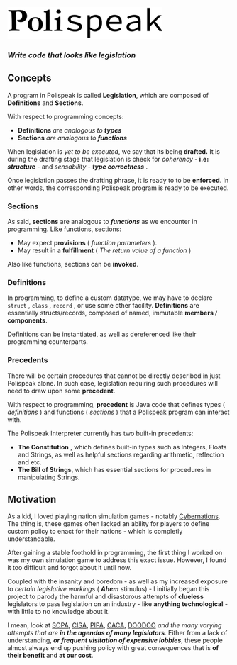 <img src="https://raw.githubusercontent.com/TypeMonkey/Polispeak/master/polispeak.png" width="350">

###  ***Write code that looks like legislation***

## Concepts
A program in Polispeak is called **Legislation**, which are composed of **Definitions** and **Sections**.

With respect to programming concepts:
- **Definitions** *are analogous to* ***types*** 
- **Sections** *are analogous to* ***functions***

When legislation is *yet to be executed*, we say that its being __drafted.__  It is during the drafting stage that legislation is check for *coherency*  - **i.e:** ***structure*** - and *sensability* - ***type correctness*** .

Once legislation passes the drafting phrase, it is ready to to be **enforced**. 
In other words, the corresponding Polispeak program is ready to be executed.

### Sections
As said, **sections** are analogous to ***functions*** as we encounter in programming. Like functions, sections:

- May expect **provisions** ( *function parameters*  ).
- May result in a **fulfillment** ( *The return value of a function*  )

Also like functions, sections can be **invoked**.

### Definitions
In programming, to define a custom datatype, we may have to declare `struct` , `class` , `record` , or use some other facility. **Definitions** are essentially structs/records, composed of named, immutable **members / components**. 

Definitions can be instantiated, as well as dereferenced like their programming counterparts.

### Precedents 
There will be certain procedures that cannot be directly described in just Polispeak alone. In such case, legislation requiring such procedures will need to draw upon some **precedent**.

With respect to programming, **precedent** is Java code that defines types ( *definitions* ) and functions ( *sections* ) that a Polispeak program can interact with.

The Polispeak Interpreter currently has two built-in precedents:
- **The Constitution** , which defines built-in types such as Integers, Floats and Strings, as well as helpful sections regarding arithmetic, reflection and etc.
- **The Bill of Strings**, which has essential sections for procedures in manipulating Strings.

## Motivation
As a kid, I loved playing nation simulation games - notably [Cybernations](https://www.cybernations.net/default.asp). The thing is, these games often lacked an ability for players to define custom policy to enact for their nations - which is completly understandable. 

After gaining a stable foothold in programming, the first thing I worked on was my own simulation game to address this exact issue. However, I found it too difficult and forgot about it until now. 

Coupled with the insanity and boredom - as well as my increased exposure to *certain legislative workings* ( ***Ahem*** stimulus) - I initially began this project to parody
the harmful and disastorous attempts of **clueless** legislators to pass legislation on an industry - like **anything technological** - with little to no knowledge about it.

I mean, look at [SOPA](https://en.wikipedia.org/wiki/Stop_Online_Piracy_Act), 
[CISA](https://en.wikipedia.org/wiki/Cybersecurity_Information_Sharing_Act), 
[PIPA](https://en.wikipedia.org/wiki/PROTECT_IP_Act), 
[CACA](https://en.wikipedia.org/wiki/Ajit_Pai), 
[DOODOO](https://i.imgur.com/rT5RRtY.jpg) 
*and the many varying attempts that are **in the agendas of many legislators***. 
Either from a lack of understanding, ***or frequent visitation of expensive lobbies***, these people almost always end up pushing policy with great consequences that is **of their benefit** and **at our cost**.
